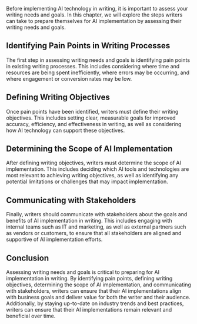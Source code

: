 
Before implementing AI technology in writing, it is important to assess your writing needs and goals. In this chapter, we will explore the steps writers can take to prepare themselves for AI implementation by assessing their writing needs and goals.

Identifying Pain Points in Writing Processes
--------------------------------------------

The first step in assessing writing needs and goals is identifying pain points in existing writing processes. This includes considering where time and resources are being spent inefficiently, where errors may be occurring, and where engagement or conversion rates may be low.

Defining Writing Objectives
---------------------------

Once pain points have been identified, writers must define their writing objectives. This includes setting clear, measurable goals for improved accuracy, efficiency, and effectiveness in writing, as well as considering how AI technology can support these objectives.

Determining the Scope of AI Implementation
------------------------------------------

After defining writing objectives, writers must determine the scope of AI implementation. This includes deciding which AI tools and technologies are most relevant to achieving writing objectives, as well as identifying any potential limitations or challenges that may impact implementation.

Communicating with Stakeholders
-------------------------------

Finally, writers should communicate with stakeholders about the goals and benefits of AI implementation in writing. This includes engaging with internal teams such as IT and marketing, as well as external partners such as vendors or customers, to ensure that all stakeholders are aligned and supportive of AI implementation efforts.

Conclusion
----------

Assessing writing needs and goals is critical to preparing for AI implementation in writing. By identifying pain points, defining writing objectives, determining the scope of AI implementation, and communicating with stakeholders, writers can ensure that their AI implementations align with business goals and deliver value for both the writer and their audience. Additionally, by staying up-to-date on industry trends and best practices, writers can ensure that their AI implementations remain relevant and beneficial over time.
